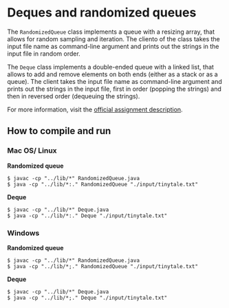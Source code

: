 # Deques and randomized queues

The `RandomizedQueue` class implements a queue with a resizing array, that allows for random sampling and iteration. The cliento of the class takes the input file name as command-line argument and prints out the strings in the input file in random order. 

The `Deque` class implements a double-ended queue with a linked list, that allows to add and remove elements on both ends (either as a stack or as a queue). The client takes the input file name as command-line argument and prints out the strings in the input file, first in order (popping the strings) and then in reversed order (dequeuing the strings). 

For more information, visit the [official assignment description](http://coursera.cs.princeton.edu/algs4/assignments/queues.html).

## How to compile and run

### Mac OS/ Linux

__Randomized queue__
```
$ javac -cp "../lib/*" RandomizedQueue.java
$ java -cp "../lib/*:." RandomizedQueue "./input/tinytale.txt"
```

__Deque__
```
$ javac -cp "../lib/*" Deque.java
$ java -cp "../lib/*:." Deque "./input/tinytale.txt"
```

### Windows

__Randomized queue__
```
$ javac -cp "../lib/*" RandomizedQueue.java
$ java -cp "../lib/*;." RandomizedQueue "./input/tinytale.txt"
```

__Deque__
```
$ javac -cp "../lib/*" Deque.java
$ java -cp "../lib/*;." Deque "./input/tinytale.txt"
```
